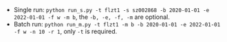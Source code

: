 * Single run: `python run_s.py -t flzt1 -s sz002868 -b 2020-01-01 -e 2022-01-01 -f w -m b`, the `-b, -e, -f, -m` are optional.
* Batch run: `python run_m.py -t flzt1 -m b -b 2020-01-01 -e 2022-01-01 -f w -n 10 -r 1`, only `-t` is required.